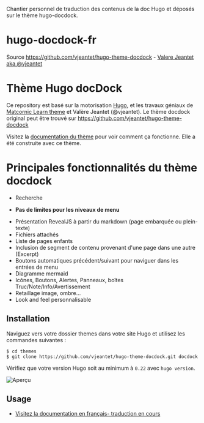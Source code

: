 Chantier personnel de traduction des contenus de la doc Hugo et déposés sur le thème hugo-docdock.

# hugo-docdock-fr
Source https://github.com/vjeantet/hugo-theme-docdock - [Valere Jeantet aka @vjeantet](https://github.com/vjeantet)

# Thème Hugo docDock

Ce repository est basé sur la motorisation [Hugo](https://gohugo.io/), et les travaux géniaux de [Matcornic Learn theme](https://github.com/matcornic/hugo-theme-learn/) et Valère Jeantet (@vjeantet). 
Le thème docdock original peut être trouvé sur <https://github.com/vjeantet/hugo-theme-docdock>

Visitez la [documentation du thème]([https://docdock-hugo.netlify.com/getting-start/doc-hugo-en-cours/quickstart/) pour voir comment ça fonctionne. Elle a été construite avec ce thème.

# Principales fonctionnalités du thème docdock

- Recherche 
* **Pas de limites pour les niveaux de menu**
- Présentation RevealJS à partir du markdown (page embarquée ou plein-texte)
- Fichiers attachés
- Liste de pages enfants
- Inclusion de segment de contenu provenant d'une page dans une autre (Excerpt)
- Boutons automatiques précédent/suivant pour naviguer dans les entrées de menu
- Diagramme mermaid
- Icônes, Boutons, Alertes, Panneaux, boîtes Truc/Note/Info/Avertissement
- Retaillage image, ombre...
- Look and feel personnalisable 

## Installation
Naviguez vers votre dossier themes dans votre site Hugo et utilisez les commandes suivantes :
```
$ cd themes
$ git clone https://github.com/vjeantet/hugo-theme-docdock.git docdock
```

Vérifiez que votre version Hugo soit au minimum à `0.22` avec  `hugo version`.

![Aperçu](https://github.com/vjeantet/hugo-theme-docdock/raw/master/images/tn.png)

## Usage

- [Visitez la documentation en français- traduction en cours](http://docdock-hugo.netlify.com/) 
